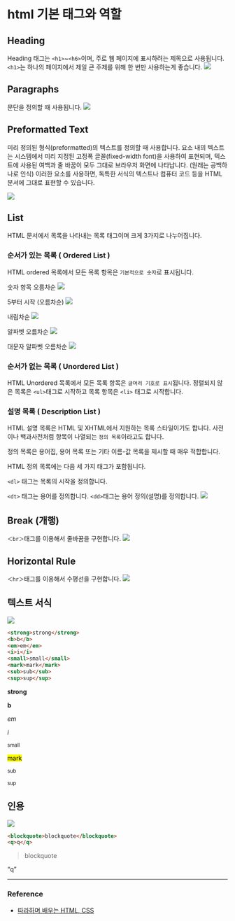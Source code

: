 # html 기본 태그와 역할

## Heading

Heading 태그는 ```<h1>```~```<h6>```이며, 주로 웹 페이지에 표시하려는 제목으로 사용됩니다.
```<h1>```는 하나의 페이지에서 제일 큰 주제를 위해 한 번만 사용하는게 좋습니다.
![](https://velog.velcdn.com/images/qorjiwon/post/e7ac690c-a5f6-4406-af60-e0d518b7c7d3/image.png)


## Paragraphs

문단을 정의할 때 사용됩니다.
![](https://velog.velcdn.com/images/qorjiwon/post/ea2faa90-bcae-4b79-9c65-e92f7d1cfe6d/image.png)


## Preformatted Text

미리 정의된 형식(preformatted)의 텍스트를 정의할 때 사용합니다. 
요소 내의 텍스트는 시스템에서 미리 지정된 고정폭 글꼴(fixed-width font)을 사용하여 표현되며, 텍스트에 사용된 여백과 줄 바꿈이 모두 그대로 브라우저 화면에 나타납니다. (원래는 공백하나로 인식)
이러한 요소를 사용하면,
독특한 서식의 텍스트나 컴퓨터 코드 등을 HTML 문서에 그대로 표현할 수 있습니다.

![](https://velog.velcdn.com/images/qorjiwon/post/eab0b33b-00e3-4fa0-9215-44f74dd8201d/image.png)

## List

HTML 문서에서 목록을 나타내는 목록 태그이며 크게 3가지로 나누어집니다.

### 순서가 있는 목록 ( Ordered List )

HTML ordered 목록에서 모든 목록 항목은 `기본적으로 숫자`로 표시됩니다.

숫자 항목 오름차순
![](https://velog.velcdn.com/images/qorjiwon/post/084b8771-295c-47a2-843a-fd129f1dafc1/image.png)

5부터 시작 (오름차순)
![](https://velog.velcdn.com/images/qorjiwon/post/dca70c71-bb7c-47b3-bc62-ea7b42cf9dfa/image.png)

내림차순
![](https://velog.velcdn.com/images/qorjiwon/post/be7b5ee4-2e8b-40f1-9ce6-0ff07929de86/image.png)

알파벳 오름차순
![](https://velog.velcdn.com/images/qorjiwon/post/59e5876c-5bc4-4ee0-a719-7fce16d336b0/image.png)

대문자 알파벳 오름차순
![](https://velog.velcdn.com/images/qorjiwon/post/e9cad6f3-60b8-4369-a602-b040e6dce417/image.png)




### 순서가 없는 목록 ( Unordered List )

HTML Unordered 목록에서 모든 목록 항목은 `글머리 기호로 표시`됩니다. 정렬되지 않은 목록은 ```<ul>```태그로 시작하고 목록 항목은 ```<li>``` 태그로 시작합니다.

### 설명 목록 ( Description List )

HTML 설명 목록은 HTML 및 XHTML에서 지원하는 목록 스타일이기도 합니다. 사전이나 백과사전처럼 항목이 나열되는 `정의 목록`이라고도 합니다.

정의 목록은 용어집, 용어 목록 또는 기타 이름-값 목록을 제시할 때 매우 적합합니다.

HTML 정의 목록에는 다음 세 가지 태그가 포함됩니다.

```<dl>``` 태그는 목록의 시작을 정의합니다.

```<dt>``` 태그는 용어를 정의합니다.
```<dd>```태그는 용어 정의(설명)를 정의합니다.
![](https://velog.velcdn.com/images/qorjiwon/post/22e838d1-a080-48e3-b866-0ca66b52ec6b/image.png)


## Break (개행)

```＜br＞```태그를 이용해서 줄바꿈을 구현합니다.
![](https://velog.velcdn.com/images/qorjiwon/post/fc62709f-99ff-4afe-ac2d-0b9f02e59786/image.png)



## Horizontal Rule

```＜hr＞```태그를 이용해서 수평선을 구현합니다.
![](https://velog.velcdn.com/images/qorjiwon/post/81ee0484-744a-4b2f-91e0-0bd55409ed02/image.png)


## 텍스트 서식

![](https://velog.velcdn.com/images/qorjiwon/post/997f6ae1-c0b5-4d1f-ab31-472b204ddf93/image.png)

```html
<strong>strong</strong>
<b>b</b>
<em>em</em>
<i>i</i>
<small>small</small>
<mark>mark</mark>
<sub>sub</sub>
<sup>sup</sup>
```

<strong>strong</strong>

<b>b</b>

<em>em</em>

<i>i</i>

<small>small</small>

<mark>mark</mark>

<sub>sub</sub>

<sup>sup</sup>

## 인용

![](https://velog.velcdn.com/images/qorjiwon/post/c508b02e-2ce5-46fb-b1ef-0556964c064c/image.png)

```html
<blockquote>blockquote</blockquote>
<q>q</q>
```

<blockquote>blockquote</blockquote>

<q>q</q>

---

### Reference

- [따라하며 배우는 HTML, CSS](https://www.inflearn.com/course/%EB%94%B0%EB%9D%BC%ED%95%98%EB%A9%B0-%EB%B0%B0%EC%9A%B0%EB%8A%94-html-css/dashboard)